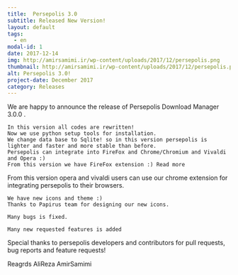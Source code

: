 ```yaml
---
title:  Persepolis 3.0
subtitle: Released New Version!
layout: default
tags:
  - en
modal-id: 1
date: 2017-12-14
img: http://amirsamimi.ir/wp-content/uploads/2017/12/persepolis.png
thumbnail: http://amirsamimi.ir/wp-content/uploads/2017/12/persepolis.png
alt: Persepolis 3.0!
project-date: December 2017
category: Releases
---
```


We are happy to announce the release of Persepolis Download Manager 3.0.0 .

    In this version all codes are rewritten!
    Now we use python setup tools for installation.
    We change data base to Sqlite! so in this version persepolis is lighter and faster and more stable than before.
    Persepolis can integrate into FireFox and Chrome/Chromium and Vivaldi and Opera :)
    From this version we have FireFox extension :) Read more

From this version opera and vivaldi users can use our chrome extension for integrating persepolis to their browsers.

    We have new icons and theme :)
    Thanks to Papirus team for designing our new icons.

    Many bugs is fixed.

    Many new requested features is added

Special thanks to persepolis developers and contributors for pull requests, bug reports and feature requests!

Reagrds
AliReza AmirSamimi
